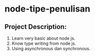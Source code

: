 # node-tipe-penulisan

## Project Description:
1. Learn very basic about node js.
2. Know type writing from node js.
3. Using asynchronous dan synchronous.
